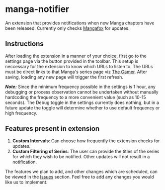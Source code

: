 # manga-notifier
An extension that provides notifications when new Manga chapters have been released. Currently only checks [Mangafox](https://mangafox.me/releases) for updates.

## Instructions
After loading the extension in a manner of your choice, first go to the settings page via the button provided in the toolbar. This setup is neccessary for the extension to know which URLs to listen to. The URLs must be direct links to that Manga's series page viz [The Gamer](https://mangafox.me/manga/the_gamer). After saving, loading any new page will trigger the first refresh.

**_Note:_** Since the minimum frequency possible in the settings is 1 hour, any debugging or process observation cannot be undertaken without manually hardcoding the frequency to a more convenient value (such as 10-15 seconds). The Debug toggle in the settings currently does nothing, but in a future update the toggle will determine whether to use default frequency or high frequency.

## Features present in extension
1. **Custom Intervals**: Can choose how frequently the extension checks for updates.
2. **Custom Filtering of Series**: The user can provide the titles of the series for which they wish to be notified. Other updates will not result in a notification.

The features we plan to add, and other changes which are scheduled, can be viewed in the [Issues](https://github.com/Nischay-Pro/manga-notifier/issues) section. Feel free to add any changes you would like us to implement.
